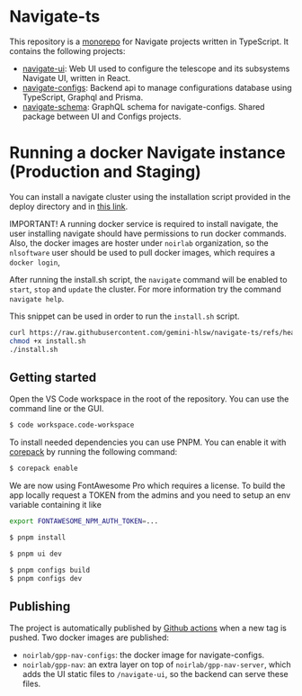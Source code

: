 # Navigate-ts

This repository is a [monorepo](https://monorepo.tools/) for Navigate projects written in TypeScript. It contains the following projects:

- [navigate-ui](./packages/ui): Web UI used to configure the telescope and its subsystems Navigate UI, written in React.
- [navigate-configs](./packages/configs): Backend api to manage configurations database using TypeScript, Graphql and Prisma.
- [navigate-schema](./packages/schema): GraphQL schema for navigate-configs. Shared package between UI and Configs projects.

# Running a docker Navigate instance (Production and Staging)

You can install a navigate cluster using the installation script provided in the deploy directory and in [this link](https://raw.githubusercontent.com/gemini-hlsw/navigate-ts/refs/heads/main/deploy/install.sh).

IMPORTANT!
A running docker service is required to install navigate, the user installing navigate should have permissions to run docker commands. Also, the docker images are hoster under `noirlab` organization, so the `nlsoftware` user should be used to pull docker images, which requires a `docker login`,

After running the install.sh script, the `navigate` command will be enabled to `start`, `stop` and `update` the cluster. For more information try the command `navigate help`.

This snippet can be used in order to run the `install.sh` script.

```bash
curl https://raw.githubusercontent.com/gemini-hlsw/navigate-ts/refs/heads/main/deploy/install.sh >install.sh
chmod +x install.sh
./install.sh
```

## Getting started

Open the VS Code workspace in the root of the repository. You can use the command line or the GUI.

```bash
$ code workspace.code-workspace
```

To install needed dependencies you can use PNPM. You can enable it with [corepack](https://nodejs.org/api/corepack.html) by running the following command:

```bash
$ corepack enable
```

We are now using FontAwesome Pro which requires a license. To build the app locally request a TOKEN
from the admins and you need to setup an env variable containing it like

```bash
export FONTAWESOME_NPM_AUTH_TOKEN=...
```

```bash
$ pnpm install

$ pnpm ui dev

$ pnpm configs build
$ pnpm configs dev
```

## Publishing

The project is automatically published by [Github actions](./.github/workflows/node.js.yml) when a new tag is pushed. Two docker images are published:

- `noirlab/gpp-nav-configs`: the docker image for navigate-configs.
- `noirlab/gpp-nav`: an extra layer on top of `noirlab/gpp-nav-server`, which adds the UI static files to `/navigate-ui`, so the backend can serve these files.
